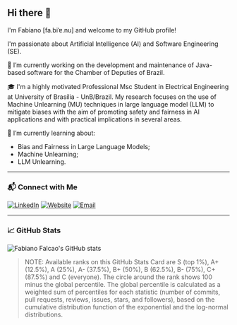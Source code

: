 ## Hi there 👋 

<!--
**fabianumfalco/fabianumfalco** is a ✨ _special_ ✨ repository because its `README.md` (this file) appears on your GitHub profile.

Here are some ideas to get you started:

- 🔭 I’m currently working on ...
- 🌱 I’m currently learning ...
- 👯 I’m looking to collaborate on ...
- 🤔 I’m looking for help with ...
- 💬 Ask me about ...
- 📫 How to reach me: ...
- 😄 Pronouns: ...
- ⚡ Fun fact: ...
-->

I'm Fabiano [fa\.biˈɐ.nu] and welcome to my GitHub profile!

I'm passionate about Artificial Intelligence (AI) and Software Engineering (SE).

🔭 I’m currently working on the development and maintenance of Java-based software for the Chamber of Deputies of Brazil.

🎓 I'm a highly motivated Professional Msc Student in Electrical Engineering at University of Brasília - UnB/Brazil. My research focuses on the use of Machine Unlearning (MU) techniques in large language model (LLM) to mitigate biases with the aim of promoting safety and fairness in AI applications and with practical implications in several areas.

🌱 I’m currently learning about:
  - Bias and Fairness in Large Language Models;
  - Machine Unlearning;
  - LLM Unlearning.

---

### 📬 Connect with Me
[![LinkedIn](https://img.shields.io/badge/-LinkedIn-0077B5?style=flat&logo=LinkedIn&logoColor=white)](https://www.linkedin.com/in/fabiano-falcao/)
[![Website](https://img.shields.io/badge/-Website-34a853?style=flat&logo=Google-Chrome&logoColor=white)](https://fabianumfalco.github.io/)
[![Email](https://img.shields.io/badge/-Email-D14836?style=flat&logo=Gmail&logoColor=white)](mailto:fabianum.falco@gmail.com)

---

### 📈 GitHub Stats

![Fabiano Falcao's GitHub stats](https://github-readme-stats.vercel.app/api?username=fabianumfalco&show_icons=true&theme=transparent&show=reviews,discussions_started,discussions_answered,prs_merged,prs_merged_percentage&rank_icon=default)

> NOTE: Available ranks on this GitHub Stats Card are S (top 1%), A+ (12.5%), A (25%), A- (37.5%), B+ (50%), B (62.5%), B- (75%), C+ (87.5%) and C (everyone). The circle around the rank shows 100 minus the global percentile. The global percentile is calculated as a weighted sum of percentiles for each statistic (number of commits, pull requests, reviews, issues, stars, and followers), based on the cumulative distribution function of the exponential and the log-normal distributions. 
